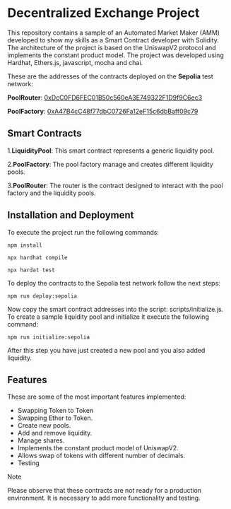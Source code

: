 # Decentralized Exchange Project
This repository contains a sample of an Automated Market Maker (AMM) developed to show my skills as a Smart Contract developer with Solidity. The architecture of the project is based on the UniswapV2 protocol and implements the constant product model. The project was developed using Hardhat, Ethers.js, javascript, mocha and chai.<br />

These are the addresses of the contracts deployed on the **Sepolia** test network:

**PoolRouter**: [0xDcC0FD6FEC01B50c560eA3E749322F1D9f9C6ec3](https://sepolia.etherscan.io/address/0xDcC0FD6FEC01B50c560eA3E749322F1D9f9C6ec3#code)

**PoolFactory**: [0xA47B4cC48f77dbC0726Fa12eF15c6dbBaff09c79](https://sepolia.etherscan.io/address/0xA47B4cC48f77dbC0726Fa12eF15c6dbBaff09c79#code)

## Smart Contracts ##
1.**LiquidityPool**: This smart contract represents a generic liquidity pool. <br />

2.**PoolFactory**: The pool factory manage and creates different liquidity pools. <br />

3.**PoolRouter**: The router is the contract designed to interact with the pool factory and the liquidity pools. <br />

## Installation and Deployment ##
To execute the project run the following commands:
```
npm install

npx hardhat compile

npx hardat test
```
To deploy the contracts to the Sepolia test network follow the next steps:

```
npm run deploy:sepolia
```
Now copy the smart contract addresses into the script: scripts/initialize.js. To create a sample liquidity pool and initialize it execute the following command:

```
npm run initialize:sepolia
```
After this step you have just created a new pool and you also added liquidity.

## Features ##
These are some of the most important features implemented:
* Swapping Token to Token  
* Swapping Ether to Token.
* Create new pools.
* Add and remove liquidity.
* Manage shares.
* Implements the constant product model of UniswapV2.
* Allows swap of tokens with different number of decimals.
* Testing


> [!NOTE]
> Please observe that these contracts are not ready for a production environment. It is necessary to add more functionality and testing.